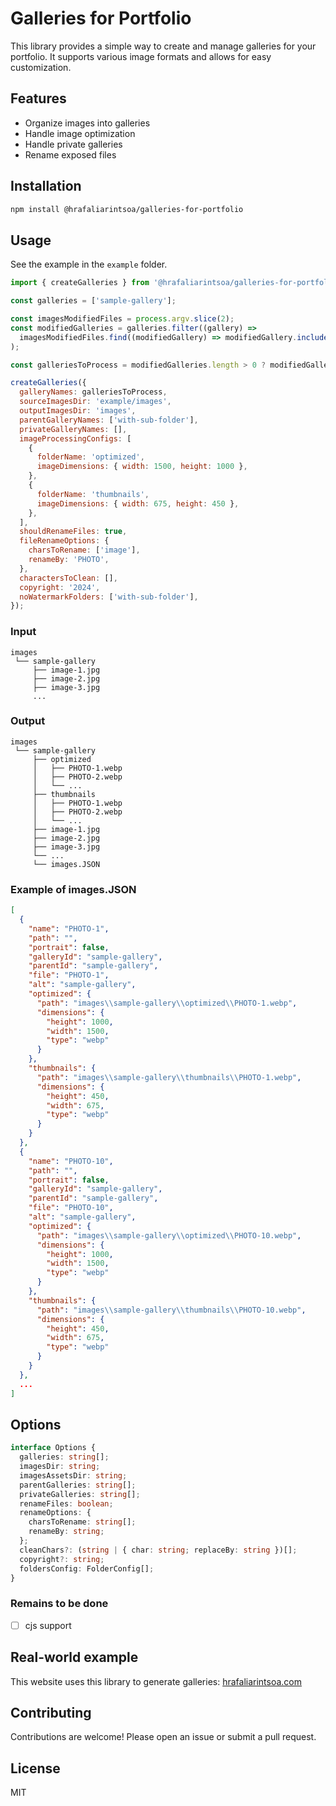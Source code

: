 # Galleries for Portfolio

This library provides a simple way to create and manage galleries for your portfolio.  It supports various image formats and allows for easy customization.

## Features

- Organize images into galleries
- Handle image optimization
- Handle private galleries
- Rename exposed files

## Installation

```bash
npm install @hrafaliarintsoa/galleries-for-portfolio
```

## Usage

See the example in the `example` folder.

```javascript
import { createGalleries } from '@hrafaliarintsoa/galleries-for-portfolio';

const galleries = ['sample-gallery'];

const imagesModifiedFiles = process.argv.slice(2);
const modifiedGalleries = galleries.filter((gallery) =>
  imagesModifiedFiles.find((modifiedGallery) => modifiedGallery.includes(gallery)),
);

const galleriesToProcess = modifiedGalleries.length > 0 ? modifiedGalleries : galleries;

createGalleries({
  galleryNames: galleriesToProcess,
  sourceImagesDir: 'example/images',
  outputImagesDir: 'images',
  parentGalleryNames: ['with-sub-folder'],
  privateGalleryNames: [],
  imageProcessingConfigs: [
    {
      folderName: 'optimized',
      imageDimensions: { width: 1500, height: 1000 },
    },
    {
      folderName: 'thumbnails',
      imageDimensions: { width: 675, height: 450 },
    },
  ],
  shouldRenameFiles: true,
  fileRenameOptions: {
    charsToRename: ['image'],
    renameBy: 'PHOTO',
  },
  charactersToClean: [],
  copyright: '2024',
  noWatermarkFolders: ['with-sub-folder'],
});
```

### Input
```` arduino
images
 └── sample-gallery
     ├── image-1.jpg
     ├── image-2.jpg
     ├── image-3.jpg
     ...
````

### Output
```` arduino
images
 └── sample-gallery
     ├── optimized
     │   ├── PHOTO-1.webp
     │   ├── PHOTO-2.webp
     │   └── ...
     ├── thumbnails
     │   ├── PHOTO-1.webp
     │   ├── PHOTO-2.webp
     │   └── ...
     ├── image-1.jpg
     ├── image-2.jpg
     ├── image-3.jpg
     └── ...
     └── images.JSON
````

### Example of images.JSON
```` json
[
  {
    "name": "PHOTO-1",
    "path": "",
    "portrait": false,
    "galleryId": "sample-gallery",
    "parentId": "sample-gallery",
    "file": "PHOTO-1",
    "alt": "sample-gallery",
    "optimized": {
      "path": "images\\sample-gallery\\optimized\\PHOTO-1.webp",
      "dimensions": {
        "height": 1000,
        "width": 1500,
        "type": "webp"
      }
    },
    "thumbnails": {
      "path": "images\\sample-gallery\\thumbnails\\PHOTO-1.webp",
      "dimensions": {
        "height": 450,
        "width": 675,
        "type": "webp"
      }
    }
  },
  {
    "name": "PHOTO-10",
    "path": "",
    "portrait": false,
    "galleryId": "sample-gallery",
    "parentId": "sample-gallery",
    "file": "PHOTO-10",
    "alt": "sample-gallery",
    "optimized": {
      "path": "images\\sample-gallery\\optimized\\PHOTO-10.webp",
      "dimensions": {
        "height": 1000,
        "width": 1500,
        "type": "webp"
      }
    },
    "thumbnails": {
      "path": "images\\sample-gallery\\thumbnails\\PHOTO-10.webp",
      "dimensions": {
        "height": 450,
        "width": 675,
        "type": "webp"
      }
    }
  },
  ...
]
````

## Options

``` typescript	
interface Options {
  galleries: string[];
  imagesDir: string;
  imagesAssetsDir: string;
  parentGalleries: string[];
  privateGalleries: string[];
  renameFiles: boolean;
  renameOptions: {
    charsToRename: string[];
    renameBy: string;
  };
  cleanChars?: (string | { char: string; replaceBy: string })[];
  copyright?: string;
  foldersConfig: FolderConfig[];
}
```

### Remains to be done

- [ ] cjs support

## Real-world example

This website uses this library to generate galleries: [hrafaliarintsoa.com](https://hrafaliarintsoa.com)

## Contributing

Contributions are welcome! Please open an issue or submit a pull request.

## License

MIT
